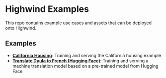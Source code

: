 # Highwind Examples

This repo contains example use cases and assets that can be deployed onto Highwind.

## Examples

- **[California Housing](./california-housing/)**: Training and serving the California housing example
- **[Translate Dyula to French (Hugging Face)](./translate-dyu-fr-hugging-face/)**: Training and serving a machine translation model based on a pre-trained model from Hugging Face
